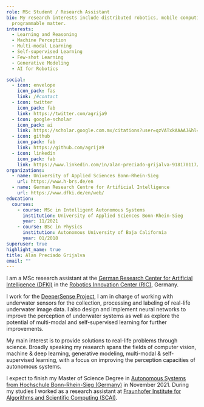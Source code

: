 ```yaml
---
role: MSc Student / Research Assistant
bio: My research interests include distributed robotics, mobile computing and
  programmable matter.
interests:
  - Learning and Reasoning
  - Machine Perception
  - Multi-modal Learning
  - Self-supervised Learning
  - Few-shot Learning 
  - Generative Modeling
  - AI for Robotics

social:
  - icon: envelope
    icon_pack: fas
    link: /#contact
  - icon: twitter
    icon_pack: fab
    link: https://twitter.com/agrija9
  - icon: google-scholar
    icon_pack: ai
    link: https://scholar.google.com.mx/citations?user=qzVATxkAAAAJ&hl=en
  - icon: github
    icon_pack: fab
    link: https://github.com/agrija9
  - icon: linkedin
    icon_pack: fab
    link: https://www.linkedin.com/in/alan-preciado-grijalva-918170117/
organizations:
  - name: University of Applied Sciences Bonn-Rhein-Sieg
    url: https://www.h-brs.de/en
  - name: German Research Centre for Artificial Intelligence
    url: https://www.dfki.de/en/web/
education:
  courses:
    - course: MSc in Intelligent Autonomous Systems
      institution: University of Applied Sciences Bonn-Rhein-Sieg
      year: 11/2021
    - course: BSc in Physics
      institution: Autonomous University of Baja California
      year: 01/2018
superuser: true
highlight_name: true
title: Alan Preciado Grijalva
email: ""
---
```


I am a MSc research assistant at the [German Research Center for Artificial Intelligence (DFKI)](https://www.dfki.de/web/) in the [Robotics Innovation Center (RIC)](https://robotik.dfki-bremen.de/de/startseite.html), Germany. 

I work for the [DeeperSense Project](https://www.deepersense.eu/www/), I am in charge of working with underwater sensors for the collection, processing and labeling of real-life underwater image data. I also design and implement neural networks to improve the perception of underwater systems as well as explore the potential of multi-modal and self-supervised learning for further improvements. 

My main interest is to provide solutions to real-life problems through science. Broadly speaking my research spans the fields of computer vision, machine & deep learning, generative modeling, multi-modal & self-supervised learning, with a focus on improving the perception capacities of autonomous systems.

I expect to finish my Master of Science Degree in [Autonomous Systems from Hochschule Bonn-Rhein-Sieg (Germany)](https://www.h-brs.de/en/inf/study/master/autonomous-systems) in November 2021. During my studies I worked as a research assistant at [Fraunhofer Institute for Algorithms and Scientific Computing (SCAI)](https://www.scai.fraunhofer.de/en.html).


<!-- {{< icon name="download" pack="fas" >}} Download my {{< staticref "uploads/demo_resume.pdf" "newtab" >}}resumé{{< /staticref >}}. -->
